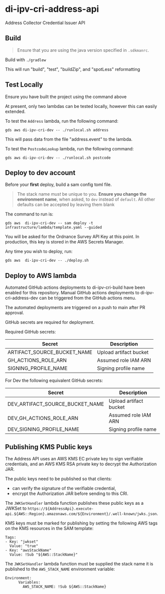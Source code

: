 # di-ipv-cri-address-api
Address Collector Credential Issuer API

## Build

> Ensure that you are using the java version specified in `.sdkmanrc`.

Build with `./gradlew`

This will run "build", "test", "buildZip", and "spotLess" reformatting

## Test Locally
Ensure you have built the project using the command above

At present, only two lambdas can be tested locally, however this can easily extended.

To test the `Address` lambda, run the following command:

`gds aws di-ipv-cri-dev -- ./runlocal.sh address`

This will pass data from the file "address.event" to the lambda.

To test the `PostcodeLookup` lambda, run the following command:

`gds aws di-ipv-cri-dev -- ./runlocal.sh postcode`



## Deploy to dev account

Before your **first** deploy, build a sam config toml file.
> The stack name *must* be unique to you.
> **Ensure you change the environment name**, when asked, to `dev` instead of `default`.
> All other defaults can be accepted by leaving them blank

The command to run is: 

`gds aws  di-ipv-cri-dev -- sam deploy -t infrastructure/lambda/template.yaml --guided`

You will be asked for the Ordnance Survey API Key at this point.
In production, this key is stored in the AWS Secrets Manager.

Any time you wish to deploy, run:

`gds aws  di-ipv-cri-dev -- ./deploy.sh`


## Deploy to AWS lambda

Automated GitHub actions deployments to di-ipv-cri-build have been enabled for this repository.
Manual GitHub actions deployments to di-ipv-cri-address-dev can be triggered from the GitHub actions menu.

The automated deployments are triggered on a push to main after PR approval.

GitHub secrets are required for deployment.

Required GitHub secrets:

| Secret | Description |
| ------ | ----------- |
| ARTIFACT_SOURCE_BUCKET_NAME | Upload artifact bucket |
| GH_ACTIONS_ROLE_ARN | Assumed role IAM ARN |
| SIGNING_PROFILE_NAME | Signing profile name |

For Dev the following equivalent GitHub secrets:

| Secret                          | Description |
|---------------------------------| ----------- |
| DEV_ARTIFACT_SOURCE_BUCKET_NAME | Upload artifact bucket |
| DEV_GH_ACTIONS_ROLE_ARN         | Assumed role IAM ARN |
| DEV_SIGNING_PROFILE_NAME        | Signing profile name |

## Publishing KMS Public keys

The Address API uses an AWS KMS EC private key to sign verifiable credentials, 
and an AWS KMS RSA private key to decrypt the Authorization JAR.

The public keys need to be published so that clients:
* can verify the signature of the verifiable credential, 
* encrypt the Authorization JAR before sending to this CRI.

The `JWKSetHandler` lambda function publishes these public keys as a JWKSet to `https://${AddressApi}.execute-api.${AWS::Region}.amazonaws.com/${Environment}/.well-known/jwks.json`.

KMS keys must be marked for publishing by setting the following AWS tags on the KMS resources in the SAM template:
````
Tags:
- Key: "jwkset"
  Value: "true"
- Key: "awsStackName"
  Value: !Sub "${AWS::StackName}"
````

The `JWKSetHandler` lambda function must be supplied the stack name it is published to the `AWS_STACK_NAME` environment variable:

````
Environment:
      Variables:
        AWS_STACK_NAME: !Sub ${AWS::StackName}
````
